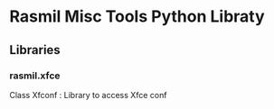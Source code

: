 # Rasmil Misc Tools Python Libraty

## Libraries

### rasmil.xfce

Class Xfconf : Library to access Xfce conf
